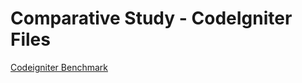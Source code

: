 # Comparative Study - CodeIgniter Files
<a href="https://www.cloudways.com/blog/codeigniter-benchmark-php-5-6-php-7-x/">Codeigniter Benchmark</a>
